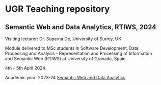 # UGR Teaching repository
## Semantic Web and Data Analytics, RTIWS, 2024
Visiting lecturer: Dr. Suparna De, University of Surrey, UK

Module delivered to MSc students in Software Development, Data Processing and Analysis - Representation and Processing of Information and Semantic Web (RTIWS) at University of Granada, Spain.

4th - 5th April 2024.

Academic year: 2023-24 [Semantic Web and Data Analytics](2024)
